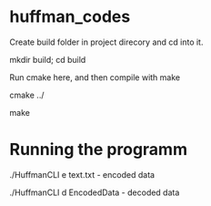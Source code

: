 # huffman_codes
Create build folder in project direcory and cd into it.

mkdir build; cd build


Run cmake here, and then compile with make

cmake ../

make

# Running the programm

./HuffmanCLI e text.txt - encoded data


./HuffmanCLI d EncodedData - decoded data
